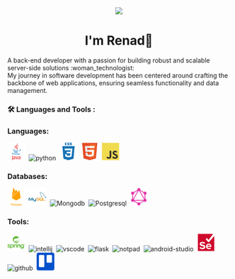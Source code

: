 <!---
RenadAlosaimi/RenadAlosaimi is a ✨ special ✨ repository because its `README.md` (this file) appears on your GitHub profile.
You can click the Preview link to take a look at your changes.
--->


<div id="header" align="center">
  <img src="https://media.giphy.com/media/ulZ7gQQz9jwZzv224n/giphy.gif" width="300"/>
</div>

<h1 align="center">I'm Renad👋</h1> 
A back-end developer with a passion for building robust and scalable server-side solutions :woman_technologist: <br>
My journey in software development has been centered around crafting the backbone of web applications, ensuring seamless functionality and data management. 

### :hammer_and_wrench: Languages and Tools :
 <div>
  <h3>Languages:</h3>
  <img src="https://github.com/devicons/devicon/blob/master/icons/java/java-original-wordmark.svg" title="Java" alt="Java" width="40" height="40"/>&nbsp;
  <img src="https://github.com/yurijserrano/Github-Profile-Readme-Logos/blob/master/programming%20languages/python.svg" title="python"  alt="python" width="40" height="40"/>&nbsp;
  <img src="https://github.com/devicons/devicon/blob/master/icons/css3/css3-plain-wordmark.svg"  title="CSS3" alt="CSS" width="40" height="40"/>&nbsp;
  <img src="https://github.com/devicons/devicon/blob/master/icons/html5/html5-original.svg" title="HTML5" alt="HTML" width="40" height="40"/>&nbsp;
  <img src="https://github.com/devicons/devicon/blob/master/icons/javascript/javascript-original.svg" title="JavaScript" alt="JavaScript" width="40" height="40"/>&nbsp;
  <h3>Databases:</h3>
  <img src="https://github.com/devicons/devicon/blob/master/icons/firebase/firebase-plain-wordmark.svg" title="Firebase" alt="Firebase" width="40" height="40"/>&nbsp;
  <img src="https://github.com/devicons/devicon/blob/master/icons/mysql/mysql-original-wordmark.svg" title="MySQL"  alt="MySQL" width="40" height="40"/>&nbsp;
  <img src="https://github.com/yurijserrano/Github-Profile-Readme-Logos/blob/master/databases/mongodb.svg" title="Mongodb" alt="Mongodb" width="40" height="40"/>&nbsp;
  <img src="https://github.com/yurijserrano/Github-Profile-Readme-Logos/blob/master/databases/postgresql.svg" title="Postgresql" alt="Postgresql" width="40" height="40"/>&nbsp;
  <img src="https://github.com/devicons/devicon/blob/master/icons/graphql/graphql-plain.svg" title="graphql" alt="graphql" width="40" height="40"/>&nbsp;
  <h3>Tools:</h3>
  <img src="https://github.com/devicons/devicon/blob/master/icons/spring/spring-original-wordmark.svg" title="Spring" alt="Spring" width="40" height="40"/>&nbsp;
  <img src="https://github.com/yurijserrano/Github-Profile-Readme-Logos/blob/master/ides/intellij.svg" title="intellij" alt="intellij" width="40" height="40"/>&nbsp;
  <img src="https://github.com/yurijserrano/Github-Profile-Readme-Logos/blob/master/text%20editors/vscode.svg" title="vscode" alt="vscode" width="40" height="40"/>&nbsp;
  <img src="https://github.com/yurijserrano/Github-Profile-Readme-Logos/blob/master/frameworks/flask.svg" title="flask" alt="flask" width="40" height="40"/>&nbsp;
  <img src="https://github.com/yurijserrano/Github-Profile-Readme-Logos/blob/master/text%20editors/notepad%2B%2B.png" title="notpad++" alt="notpad" width="40" height="40"/>&nbsp;
  <img src="https://github.com/yurijserrano/Github-Profile-Readme-Logos/blob/master/ides/android-studio.svg" title="android-studio" alt="android-studio" width="40" height="40"/>&nbsp;
  <img src="https://github.com/devicons/devicon/blob/master/icons/selenium/selenium-original.svg" title="selenium" alt="selenium" width="40" height="40"/>&nbsp;
  <img src="https://github.com/yurijserrano/Github-Profile-Readme-Logos/blob/master/cloud/github.svg" title="github" alt="github" width="40" height="40"/>&nbsp;
  <img src="https://github.com/devicons/devicon/blob/master/icons/trello/trello-plain.svg" title="Trello"  alt="Trello" width="40" height="40"/>&nbsp;
</div>
<!--
## 🌐 Web Development Stack
My expertise lies in creating dynamic and responsive web applications. I enjoy working on both the frontend and backend, ensuring seamless user experiences. From designing interactive user interfaces to optimizing server-side performance, I strive for excellence in every aspect of web development.
--> <!--
## 🚀 Projects
You can explore some of my projects right here on GitHub.
<p align="left">
<a href="https://www.linkedin.com/in/areej-alotaibi-397a91204" target="blank"><img align="center" src="https://github.com/yurijserrano/Github-Profile-Readme-Logos/blob/master/cloud/github.svg" alt="https://www.linkedin.com/in/areej-alotaibi-397a91204" height="30" width="40" /></a>
</p> -->
<!--
## 🌱 Always Learning
The ever-evolving nature of technology excites me, and I am committed to staying updated with the latest trends in web development. Whether it's adopting new methodologies or exploring emerging frameworks, I believe in continuous learning as a key to success in this fast-paced field.
--><!--
## 📫 Let's Connect
<a align="left" href="https://www.linkedin.com/in/areej-alotaibi-397a91204" target="blank"><img align="center" src="https://raw.githubusercontent.com/rahuldkjain/github-profile-readme-generator/master/src/images/icons/Social/linked-in-alt.svg" alt="https://www.linkedin.com/in/areej-alotaibi-397a91204" height="30" width="40" /></a>
--><!--
[Add links to your social profiles or contact information]
Happy coding! 🚀 -->



